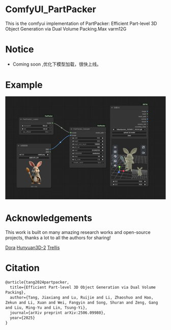# ComfyUI_PartPacker
This is the comfyui implementation of PartPacker: Efficient Part-level 3D Object Generation via Dual Volume Packing.Max varm12G


# Notice
* Coming soon ,优化下模型加载，很快上线。

# Example
![](https://github.com/smthemex/ComfyUI_PartPacker/blob/main/example_workflows/example.png)


# Acknowledgements
This work is built on many amazing research works and open-source projects, thanks a lot to all the authors for sharing!

[Dora](https://github.com/Seed3D/Dora)
[Hunyuan3D-2](https://github.com/Tencent-Hunyuan/Hunyuan3D-2)
[Trellis](https://github.com/microsoft/TRELLIS)

# Citation
```
@article{tang2024partpacker,
  title={Efficient Part-level 3D Object Generation via Dual Volume Packing},
  author={Tang, Jiaxiang and Lu, Ruijie and Li, Zhaoshuo and Hao, Zekun and Li, Xuan and Wei, Fangyin and Song, Shuran and Zeng, Gang and Liu, Ming-Yu and Lin, Tsung-Yi},
  journal={arXiv preprint arXiv:2506.09980},
  year={2025}
}
```
